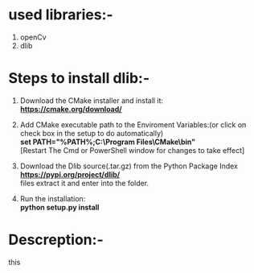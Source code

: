 # used libraries:-
  1. openCv
  2. dlib
  
# Steps to install dlib:-

  1. Download the CMake installer and install it: <br />
      **https://cmake.org/download/**
      
  2. Add CMake executable path to the Enviroment Variables:(or click on check box in the setup to do automatically) <br />
      **set PATH="%PATH%;C:\Program Files\CMake\bin"** <br />
      [Restart The Cmd or PowerShell window for changes to take effect]

  3. Download the Dlib source(.tar.gz) from the Python Package Index <br />
     **https://pypi.org/project/dlib/** <br>
     files extract it and enter into the folder.

  4. Run the installation: <br />
      **python setup.py install**
      
# Descreption:-
  this 
